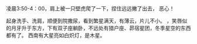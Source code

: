 凌晨3:50-4：00，肩上被一只壁虎爬了一下，捏住远远撇了出去，
恶心！ 

起身洗手、洗肩，顺便到院撒尿，看到繁星满天，有薄云，片儿不小。
，笑唇似的月牙升于东方，下有双子座躺卧，不远处有猎户座、昴宿星团，冬季星空的东西都有了。
西南有大星亮如白炽灯，是木星。
